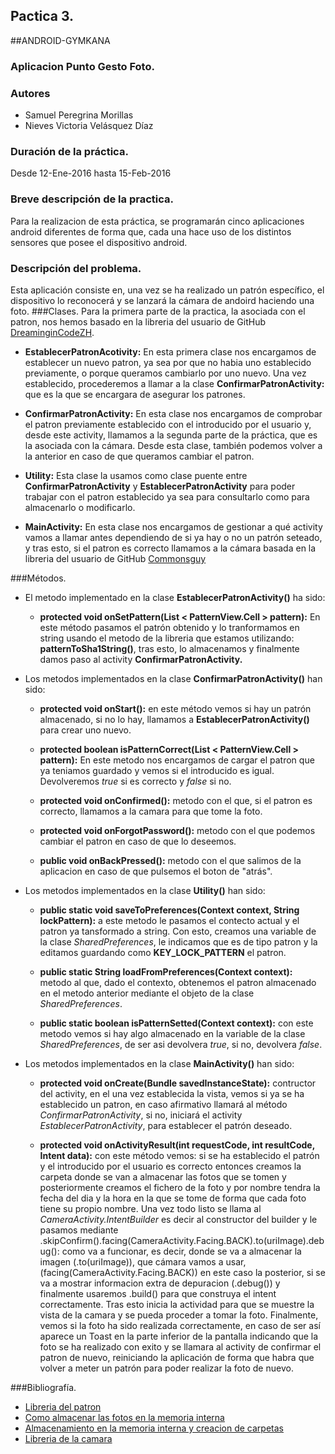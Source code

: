 ## Pactica 3.
##ANDROID-GYMKANA
### Aplicacion Punto Gesto Foto.
### Autores
* Samuel Peregrina Morillas
* Nieves Victoria Velásquez Díaz

### Duración de la práctica.
Desde 12-Ene-2016 hasta 15-Feb-2016

### Breve descripción de la practica.
Para la realizacion de esta práctica, se programarán cinco aplicaciones android diferentes de forma que, cada una hace uso de los distintos sensores que posee el dispositivo android.
### Descripción del problema.
Esta aplicación consiste en, una vez se ha realizado un patrón específico, el dispositivo lo reconocerá y se lanzará la cámara de andoird haciendo una foto.
###Clases.
Para la primera parte de la practica, la asociada con el patron, nos hemos basado en la libreria del usuario de GitHub [DreaminginCodeZH](https://github.com/DreaminginCodeZH/PatternLock).

* **EstablecerPatronAcotivity:** En esta primera clase nos encargamos de establecer un nuevo patron, ya sea por que no habia uno establecido previamente, o porque queramos cambiarlo por uno nuevo. Una vez establecido, procederemos a llamar a la clase **ConfirmarPatronActivity:** que es la que se encargara de asegurar los patrones.

* **ConfirmarPatronActivity:** En esta clase nos encargamos de comprobar el patron previamente establecido con el introducido por el usuario y, desde este activity, llamamos a la segunda parte de la práctica, que es la asociada con la cámara. Desde esta clase, también podemos volver a la anterior en caso de que queramos cambiar el patron.
* **Utility:** Esta clase la usamos como clase puente entre **ConfirmarPatronActivity** y **EstablecerPatronActivity** para poder trabajar con el patron establecido ya sea para consultarlo como para almacenarlo o modificarlo.

* **MainActivity:** En esta clase nos encargamos de gestionar a qué activity vamos a llamar antes dependiendo de si ya hay o no un patrón seteado, y tras esto, si el patron es correcto llamamos a la cámara basada en la libreria del usuario de GitHub [Commonsguy](https://github.com/commonsguy/cwac-cam2)

###Métodos.
* El metodo implementado en la clase **EstablecerPatronActivity()** ha sido:
	
	* **protected void onSetPattern(List < PatternView.Cell \> pattern):** En este método pasamos el patrón obtenido y lo tranformamos en string usando el metodo de la libreria que estamos utilizando: **patternToSha1String()**, tras esto, lo almacenamos y finalmente damos paso al activity **ConfirmarPatronActivity.**

*  Los metodos implementados en la clase **ConfirmarPatronActivity()** han sido:
	*	**protected void onStart():** en este método vemos si  hay un patrón almacenado, si no lo hay, llamamos a **EstablecerPatronActivity()** para crear uno nuevo.

	* **protected boolean isPatternCorrect(List < PatternView.Cell \> pattern):** En este metodo nos encargamos de cargar el patron que ya teniamos guardado y vemos si el introducido es igual. Devolveremos *true* si es correcto y *false* si no.
	
	* **protected void onConfirmed():** metodo con el que, si el patron es correcto, llamamos a la camara para que tome la foto.

	* **protected void onForgotPassword():** metodo con el que podemos cambiar el patron en caso de que lo deseemos.

	* **public void onBackPressed():** metodo con el que salimos de la aplicacion en caso de que pulsemos el boton de "atrás".

* Los metodos implementados en la clase **Utility()** han sido:
	* **public static void saveToPreferences(Context context, String lockPattern):** a este metodo le pasamos el contecto actual y el patron ya tansformado a string. Con esto, creamos una variable de la clase *SharedPreferences*, le indicamos que es de tipo patron y la editamos guardando  como **KEY_LOCK_PATTERN** el patron.
	
	* **public static String loadFromPreferences(Context context):** metodo al que, dado el contexto, obtenemos el patron almacenado en el metodo anterior mediante el objeto de la clase *SharedPreferences*.
	
	* **public static boolean isPatternSetted(Context context):** con este metodo vemos si hay algo almacenado en la variable de la clase *SharedPreferences*, de ser asi devolvera *true*, si no, devolvera *false*.

* Los metodos implementados en la clase **MainActivity()** han sido:
	* **protected void onCreate(Bundle savedInstanceState):** contructor del activity, en el una vez establecida la vista, vemos si ya se ha establecido un patron, en caso afirmativo llamará al método *ConfirmarPatronActivity*, si no, iniciará el activity *EstablecerPatronActivity*, para establecer el patrón deseado.
	
	* **protected void onActivityResult(int requestCode, int resultCode, Intent data):** con este método vemos: si se ha establecido el patrón y el introducido por el usuario es correcto entonces creamos la carpeta donde se van a almacenar las fotos que se tomen y posteriormente creamos el fichero de la foto y por nombre tendra la fecha del dia y la hora en la que se tome de forma que cada foto tiene su propio nombre. Una vez todo listo se llama al *CameraActivity.IntentBuilder* es decir al constructor del builder y le pasamos mediante .skipConfirm().facing(CameraActivity.Facing.BACK).to(uriImage).debug(): como va a funcionar, es decir, donde se va a almacenar la imagen (.to(uriImage)), que cámara vamos a usar,(facing(CameraActivity.Facing.BACK)) en este caso la posterior, si se va a mostrar informacion extra de depuracion (.debug()) y finalmente usaremos .build() para que construya el intent correctamente. Tras esto inicia la actividad para que se muestre la vista de la camara y se pueda proceder a tomar la foto. Finalmente, vemos si la foto ha sido realizada correctamente, en caso de ser así aparece un Toast en la parte inferior de la pantalla indicando que la foto se ha realizado con exito y se llamara al activity de confirmar el patron de nuevo, reiniciando la aplicación de forma que habra que volver a meter un patrón para poder realizar la foto de nuevo.
	
###Bibliografía.
* [Libreria del patron](https://github.com/DreaminginCodeZH/PatternLock)
* [Como almacenar las fotos en la memoria interna](http://www.jc-mouse.net/android/tomar-fotos-con-la-camara-y-guardar-en-la-sdcard)
* [Almacenamiento en la memoria interna y creacion de carpetas](http://stackoverflow.com/questions/25467007/unable-to-decode-stream-java-io-filenotfoundexception-storage-emulated-0-open-f)
* [Libreria de la camara](https://github.com/commonsguy/cwac-cam2)
